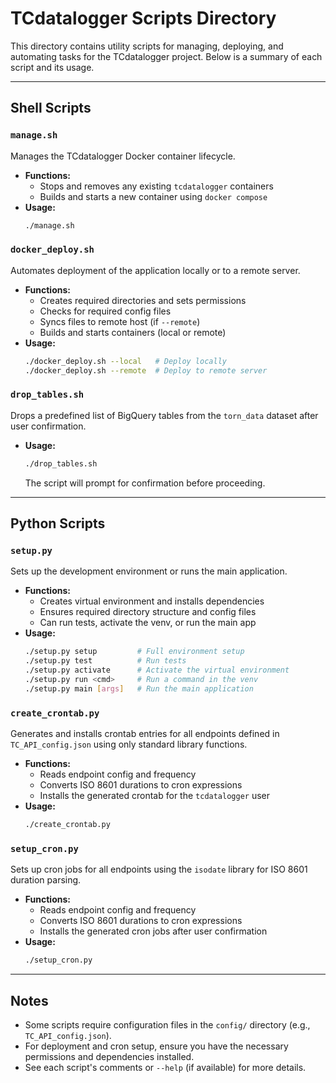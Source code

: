 # TCdatalogger Scripts Directory

This directory contains utility scripts for managing, deploying, and automating tasks for the TCdatalogger project. Below is a summary of each script and its usage.

---

## Shell Scripts

### `manage.sh`
Manages the TCdatalogger Docker container lifecycle.
- **Functions:**
  - Stops and removes any existing `tcdatalogger` containers
  - Builds and starts a new container using `docker compose`
- **Usage:**
  ```bash
  ./manage.sh
  ```

### `docker_deploy.sh`
Automates deployment of the application locally or to a remote server.
- **Functions:**
  - Creates required directories and sets permissions
  - Checks for required config files
  - Syncs files to remote host (if `--remote`)
  - Builds and starts containers (local or remote)
- **Usage:**
  ```bash
  ./docker_deploy.sh --local   # Deploy locally
  ./docker_deploy.sh --remote  # Deploy to remote server
  ```

### `drop_tables.sh`
Drops a predefined list of BigQuery tables from the `torn_data` dataset after user confirmation.
- **Usage:**
  ```bash
  ./drop_tables.sh
  ```
  The script will prompt for confirmation before proceeding.

---

## Python Scripts

### `setup.py`
Sets up the development environment or runs the main application.
- **Functions:**
  - Creates virtual environment and installs dependencies
  - Ensures required directory structure and config files
  - Can run tests, activate the venv, or run the main app
- **Usage:**
  ```bash
  ./setup.py setup         # Full environment setup
  ./setup.py test          # Run tests
  ./setup.py activate      # Activate the virtual environment
  ./setup.py run <cmd>     # Run a command in the venv
  ./setup.py main [args]   # Run the main application
  ```

### `create_crontab.py`
Generates and installs crontab entries for all endpoints defined in `TC_API_config.json` using only standard library functions.
- **Functions:**
  - Reads endpoint config and frequency
  - Converts ISO 8601 durations to cron expressions
  - Installs the generated crontab for the `tcdatalogger` user
- **Usage:**
  ```bash
  ./create_crontab.py
  ```

### `setup_cron.py`
Sets up cron jobs for all endpoints using the `isodate` library for ISO 8601 duration parsing.
- **Functions:**
  - Reads endpoint config and frequency
  - Converts ISO 8601 durations to cron expressions
  - Installs the generated cron jobs after user confirmation
- **Usage:**
  ```bash
  ./setup_cron.py
  ```

---

## Notes
- Some scripts require configuration files in the `config/` directory (e.g., `TC_API_config.json`).
- For deployment and cron setup, ensure you have the necessary permissions and dependencies installed.
- See each script's comments or `--help` (if available) for more details. 